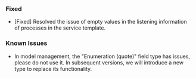 ### Fixed

- [Fixed] Resolved the issue of empty values in the listening information of processes in the service template.

### Known Issues

- In model management, the "Enumeration (quote)" field type has issues, please do not use it. In subsequent versions, we will introduce a new type to replace its functionality.
